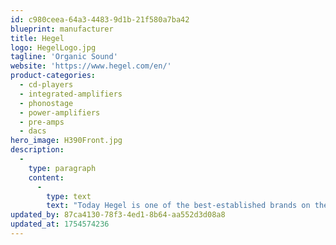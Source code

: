 ```yaml
---
id: c980ceea-64a3-4483-9d1b-21f580a7ba42
blueprint: manufacturer
title: Hegel
logo: HegelLogo.jpg
tagline: 'Organic Sound'
website: 'https://www.hegel.com/en/'
product-categories:
  - cd-players
  - integrated-amplifiers
  - phonostage
  - power-amplifiers
  - pre-amps
  - dacs
hero_image: H390Front.jpg
description:
  -
    type: paragraph
    content:
      -
        type: text
        text: "Today Hegel is one of the best-established brands on the Hi-Fi market. We produce integrated, pre and power amplifiers as well as CD players and some of the most modern and sophisticated D/A converters. SoundEngine Technology was just a start. Today there are six more original technical solutions in Hegel's portfolio. The company has dealers in 63 countries and its products are sold all over the world. Awards and press reviews speak for themselves."
updated_by: 87ca4130-78f3-4ed1-8b64-aa552d3d08a8
updated_at: 1754574236
---
```

